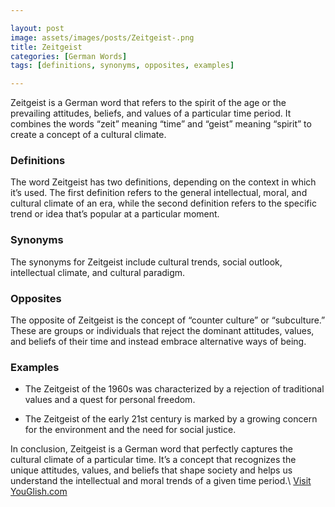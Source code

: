 ```yaml
---

layout: post
image: assets/images/posts/Zeitgeist-.png
title: Zeitgeist 
categories: [German Words]
tags: [definitions, synonyms, opposites, examples]

---
```


Zeitgeist is a German word that refers to the spirit of the age or the prevailing attitudes, beliefs, and values of a particular time period. It combines the words “zeit” meaning “time” and “geist” meaning “spirit” to create a concept of a cultural climate.

### Definitions

The word Zeitgeist has two definitions, depending on the context in which it’s used. The first definition refers to the general intellectual, moral, and cultural climate of an era, while the second definition refers to the specific trend or idea that’s popular at a particular moment.

### Synonyms

The synonyms for Zeitgeist include cultural trends, social outlook, intellectual climate, and cultural paradigm.

### Opposites

The opposite of Zeitgeist is the concept of “counter culture” or “subculture.” These are groups or individuals that reject the dominant attitudes, values, and beliefs of their time and instead embrace alternative ways of being.

### Examples

- The Zeitgeist of the 1960s was characterized by a rejection of traditional values and a quest for personal freedom.

- The Zeitgeist of the early 21st century is marked by a growing concern for the environment and the need for social justice.

In conclusion, Zeitgeist is a German word that perfectly captures the cultural climate of a particular time. It’s a concept that recognizes the unique attitudes, values, and beliefs that shape society and helps us understand the intellectual and moral trends of a given time period.\ <a id="yg-widget-0" class="youglish-widget" data-query="Zeitgeist " data-lang="german" data-components="8412" data-auto-start="0" data-bkg-color="theme_light" data-title="How%20to%20pronounce%20Zeitgeist %20in%20German"  rel="nofollow" href="https://youglish.com">Visit YouGlish.com</a><script async src="https://youglish.com/public/emb/widget.js" charset="utf-8"></script>